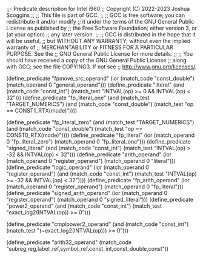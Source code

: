 ;;- Predicate description for Intel i960
;;   Copyright (C) 2022-2023 Joshua Scoggins
;;
;; This file is part of GCC.
;;
;; GCC is free software; you can redistribute it and/or modify
;; it under the terms of the GNU General Public License as published by
;; the Free Software Foundation; either version 3, or (at your option)
;; any later version.
;;
;; GCC is distributed in the hope that it will be useful,
;; but WITHOUT ANY WARRANTY; without even the implied warranty of
;; MERCHANTABILITY or FITNESS FOR A PARTICULAR PURPOSE.  See the
;; GNU General Public License for more details.
;;
;; You should have received a copy of the GNU General Public License
;; along with GCC; see the file COPYING3.  If not see
;; <http://www.gnu.org/licenses/>.

(define_predicate "fpmove_src_operand"
    (ior (match_code "const_double")
         (match_operand 0 "general_operand")))
(define_predicate "literal"
    (and (match_code "const_int")
         (match_test "INTVAL(op) >= 0 && INTVAL(op) < 32")))
(define_predicate "fp_literal_one"
    (and (match_test "TARGET_NUMERICS")
         (and (match_code "const_double")
              (match_test "op == CONST1_RTX(mode)"))))

(define_predicate "fp_literal_zero"
    (and (match_test "TARGET_NUMERICS")
         (and (match_code "const_double")
              (match_test "op == CONST0_RTX(mode)"))))
(define_predicate "fp_literal"
    (ior (match_operand 0 "fp_literal_zero")
         (match_operand 0 "fp_literal_one")))
 (define_predicate "signed_literal"
    (and (match_code "const_int")
         (match_test "INTVAL(op) > -32 && INTVAL(op) < 32")))
(define_predicate "arith_operand"
    (ior (match_operand 0 "register_operand")
         (match_operand 0 "literal")))
(define_predicate "logic_operand"
    (ior (match_operand 0 "register_operand")
         (and (match_code "const_int")
              (match_test "INTVAL(op) >= -32 && INTVAL(op) < 32"))))
(define_predicate "fp_arith_operand"
    (ior (match_operand 0 "register_operand")
         (match_operand 0 "fp_literal")))
(define_predicate "signed_arith_operand"
    (ior (match_operand 0 "register_operand")
         (match_operand 0 "signed_literal")))
(define_predicate "power2_operand"
    (and (match_code "const_int")
         (match_test "exact_log2(INTVAL(op)) >= 0")))

(define_predicate "cmplpower2_operand"
    (and (match_code "const_int")
         (match_test "(~exact_log2(INTVAL(op))) >= 0")))

(define_predicate "arith32_operand"
     (match_code "subreg,reg,label_ref,symbol_ref,const_int,const_double,const"))
